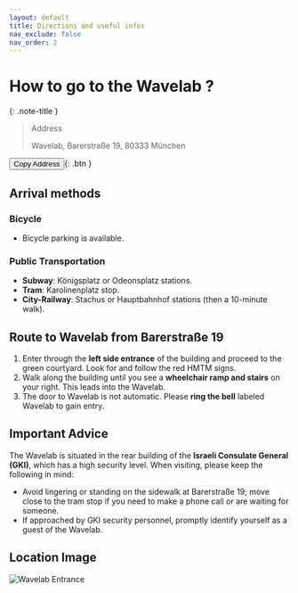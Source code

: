 ```yaml
---
layout: default
title: Directions and useful infos
nav_exclude: false
nav_order: 2
---
```


<script>
function copyToClipboard(text) {
  navigator.clipboard.writeText(text).then(function() {
    alert("Address copied to clipboard");
  })
  .catch(function(error) {
    alert("Copy failed! " + error);
  });
}
</script>


<!-- Change color to purple -->
#  How to go to the Wavelab ?

{: .note-title }
> Address
>
> Wavelab,
> Barerstraße 19,
> 80333 München


<button onclick="copyToClipboard('Barerstraße 19, 80333 München')">Copy Address</button>{: .btn }

## Arrival methods

### Bicycle
- Bicycle parking is available.

### Public Transportation
- **Subway**: Königsplatz or Odeonsplatz stations.
- **Tram**: Karolinenplatz stop.
- **City-Railway**: Stachus or Hauptbahnhof stations (then a 10-minute walk).

## Route to Wavelab from Barerstraße 19

1. Enter through the **left side entrance** of the building and proceed to the green courtyard. Look for and follow the red HMTM signs.
2. Walk along the building until you see a **wheelchair ramp and stairs** on your right. This leads into the Wavelab.
3. The door to Wavelab is not automatic. Please **ring the bell** labeled Wavelab to gain entry.

## Important Advice

The Wavelab is situated in the rear building of the **Israeli Consulate General (GKI)**, which has a high security level. When visiting, please keep the following in mind:

- Avoid lingering or standing on the sidewalk at Barerstraße 19; move close to the tram stop if you need to make a phone call or are waiting for someone.
- If approached by GKI security personnel, promptly identify yourself as a guest of the Wavelab.

## Location Image

![Wavelab Entrance](/path/to/your/image.jpg "Wavelab Entrance")